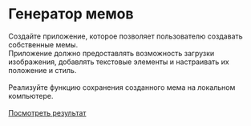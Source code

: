 # Генератор мемов 

<div>Создайте приложение, которое позволяет пользователю создавать собственные мемы. <br>
Приложение должно предоставлять возможность загрузки изображения, добавлять текстовые элементы и настраивать их положение и стиль.</div>
<br>
<div>Реализуйте функцию сохранения созданного мема на локальном компьютере.</div>
<br>
<a href="https://ten666u.github.io/memeGen/">Посмотреть результат</a>
